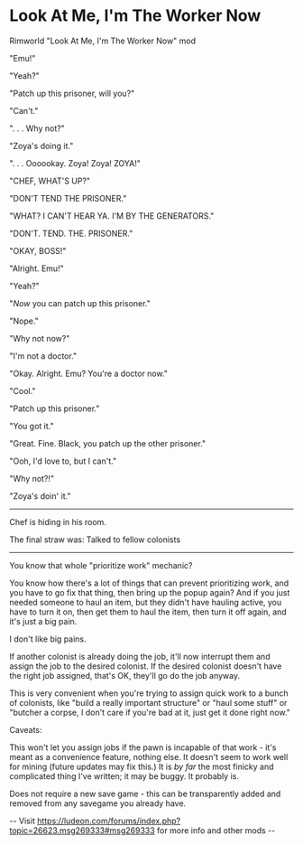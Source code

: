 # Look At Me, I'm The Worker Now
Rimworld "Look At Me, I'm The Worker Now" mod

"Emu!"

"Yeah?"

"Patch up this prisoner, will you?"

"Can't."

". . . Why not?"

"Zoya's doing it."

". . . Oooookay. Zoya! Zoya! ZOYA!"

"CHEF, WHAT'S UP?"

"DON'T TEND THE PRISONER."

"WHAT? I CAN'T HEAR YA. I'M BY THE GENERATORS."

"DON'T. TEND. THE. PRISONER."

"OKAY, BOSS!"

"Alright. Emu!"

"Yeah?"

"*Now* you can patch up this prisoner."

"Nope."

"Why not now?"

"I'm not a doctor."

"Okay. Alright. Emu? You're a doctor now."

"Cool."

"Patch up this prisoner."

"You got it."

"Great. Fine. Black, you patch up the other prisoner."

"Ooh, I'd love to, but I can't."

"Why not?!"

"Zoya's doin' it."

----

Chef is hiding in his room.

The final straw was: Talked to fellow colonists

----

You know that whole "prioritize work" mechanic?

You know how there's a lot of things that can prevent prioritizing work, and you have to go fix that thing, then bring up the popup again? And if you just needed someone to haul an item, but they didn't have hauling active, you have to turn it on, then get them to haul the item, then turn it off again, and it's just a big pain.

I don't like big pains.

If another colonist is already doing the job, it'll now interrupt them and assign the job to the desired colonist. If the desired colonist doesn't have the right job assigned, that's OK, they'll go do the job anyway.

This is very convenient when you're trying to assign quick work to a bunch of colonists, like "build a really important structure" or "haul some stuff" or "butcher a corpse, I don't care if you're bad at it, just get it done right now."

Caveats:

This won't let you assign jobs if the pawn is incapable of that work - it's meant as a convenience feature, nothing else. It doesn't seem to work well for mining (future updates may fix this.) It is *by far* the most finicky and complicated thing I've written; it may be buggy. It probably is.

Does not require a new save game - this can be transparently added and removed from any savegame you already have.

-- Visit https://ludeon.com/forums/index.php?topic=26623.msg269333#msg269333 for more info and other mods --
